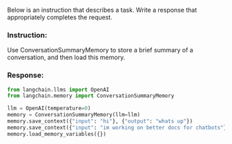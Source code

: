 Below is an instruction that describes a task. Write a response that appropriately completes the request.

### Instruction:
Use ConversationSummaryMemory to store a brief summary of a conversation, and then load this memory.

### Response:
```python
from langchain.llms import OpenAI
from langchain.memory import ConversationSummaryMemory

llm = OpenAI(temperature=0)
memory = ConversationSummaryMemory(llm=llm)
memory.save_context({"input": "hi"}, {"output": "whats up"})
memory.save_context({"input": "im working on better docs for chatbots"}, {"output": "oh, that sounds like a lot of work"})
memory.load_memory_variables({})
```